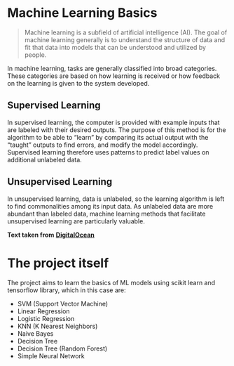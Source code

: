 # Machine Learning Basics

> Machine learning is a subfield of artificial intelligence (AI). The
> goal of machine learning generally is to understand the structure of
> data and fit that data into models that can be understood and utilized
> by people.

In machine learning, tasks are generally classified into broad categories. These categories are based on how learning is received or how feedback on the learning is given to the system developed.

## Supervised Learning
In supervised learning, the computer is provided with example inputs that are labeled with their desired outputs. The purpose of this method is for the algorithm to be able to “learn” by comparing its actual output with the “taught” outputs to find errors, and modify the model accordingly. Supervised learning therefore uses patterns to predict label values on additional unlabeled data.

## Unsupervised Learning
In unsupervised learning, data is unlabeled, so the learning algorithm is left to find commonalities among its input data. As unlabeled data are more abundant than labeled data, machine learning methods that facilitate unsupervised learning are particularly valuable.

**Text taken from** [**DigitalOcean**](https://www.digitalocean.com/community/tutorials/an-introduction-to-machine-learning)

# The project itself
The project aims to learn the basics of ML models using scikit learn and tensorflow library, which in this case are:

 - SVM (Support Vector Machine)
 - Linear Regression
 - Logistic Regression
 - KNN (K Nearest Neighbors)
 - Naive Bayes
 - Decision Tree
 - Decision Tree (Random Forest)
 - Simple Neural Network